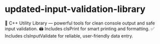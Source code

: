 # updated-input-validation-library
🧩 C++ Utility Library — powerful tools for clean console output and safe input validation. 🖨️ Includes clsPrint for smart printing and formatting. ✅ Includes clsInputValidate for reliable, user-friendly data entry.

